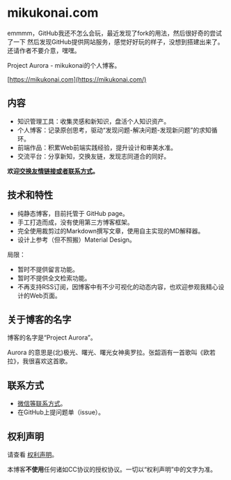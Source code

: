 # mikukonai.com

emmmm，GitHub我还不怎么会玩，最近发现了fork的用法，然后很好奇的尝试了一下
然后发现GitHub提供网站服务，感觉好好玩的样子，没想到搭建出来了。
还请作者不要介意，嘿嘿。

Project Aurora - mikukonai的个人博客。

[https://mikukonai.com](https://mikukonai.com/)

## 内容

- 知识管理工具：收集灵感和新知识，盘活个人知识资产。
- 个人博客：记录原创思考，驱动“发现问题-解决问题-发现新问题”的求知循环。
- 前端作品：积累Web前端实践经验，提升设计和审美水准。
- 交流平台：分享新知，交换友链，发现志同道合的同好。

**欢迎[交换友情链接或者联系方式](https://mikukonai.com/#/about)。**

## 技术和特性

- 纯静态博客，目前托管于 GitHub page。
- 手工打造而成，没有使用第三方博客框架。
- 完全使用裁剪过的Markdown撰写文章，使用自主实现的MD解释器。
- 设计上参考（但不照搬）Material Design。

局限：

- 暂时不提供留言功能。
- 暂时不提供全文检索功能。
- 不再支持RSS订阅，因博客中有不少可视化的动态内容，也欢迎参观我精心设计的Web页面。

## 关于博客的名字

博客的名字是“Project Aurora”。

Aurora 的意思是(北)极光、曙光、曙光女神奥罗拉。张韶涵有一首歌叫《欧若拉》，我很喜欢这首歌。

## 联系方式

- [微信等联系方式](https://mikukonai.com/#/about)。
- 在GitHub上提问题单（issue）。

## 权利声明

请查看 [权利声明](https://mikukonai.com/#/about)。

本博客**不使用**任何诸如CC协议的授权协议。一切以“权利声明”中的文字为准。
